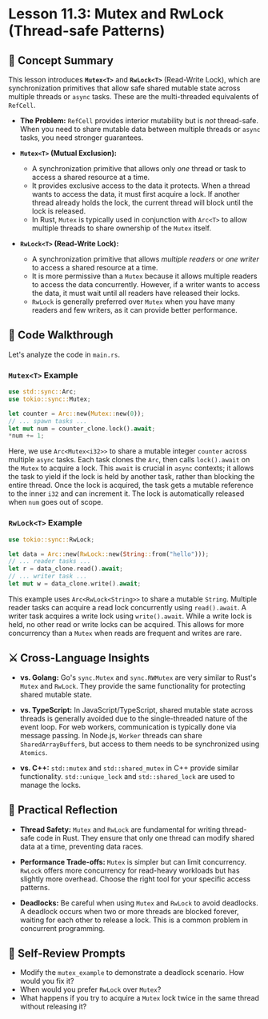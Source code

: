 # Lesson 11.3: Mutex and RwLock (Thread-safe Patterns)

## 🧠 Concept Summary

This lesson introduces **`Mutex<T>`** and **`RwLock<T>`** (Read-Write Lock), which are synchronization primitives that allow safe shared mutable state across multiple threads or `async` tasks. These are the multi-threaded equivalents of `RefCell`.

- **The Problem:** `RefCell` provides interior mutability but is *not* thread-safe. When you need to share mutable data between multiple threads or `async` tasks, you need stronger guarantees.

- **`Mutex<T>` (Mutual Exclusion):**
    - A synchronization primitive that allows only *one* thread or task to access a shared resource at a time.
    - It provides exclusive access to the data it protects. When a thread wants to access the data, it must first acquire a lock. If another thread already holds the lock, the current thread will block until the lock is released.
    - In Rust, `Mutex` is typically used in conjunction with `Arc<T>` to allow multiple threads to share ownership of the `Mutex` itself.

- **`RwLock<T>` (Read-Write Lock):**
    - A synchronization primitive that allows *multiple readers* or *one writer* to access a shared resource at a time.
    - It is more permissive than a `Mutex` because it allows multiple readers to access the data concurrently. However, if a writer wants to access the data, it must wait until all readers have released their locks.
    - `RwLock` is generally preferred over `Mutex` when you have many readers and few writers, as it can provide better performance.

## 🧩 Code Walkthrough

Let's analyze the code in `main.rs`.

### `Mutex<T>` Example

```rust
use std::sync::Arc;
use tokio::sync::Mutex;

let counter = Arc::new(Mutex::new(0));
// ... spawn tasks ...
let mut num = counter_clone.lock().await;
*num += 1;
```

Here, we use `Arc<Mutex<i32>>` to share a mutable integer `counter` across multiple `async` tasks. Each task clones the `Arc`, then calls `lock().await` on the `Mutex` to acquire a lock. This `await` is crucial in `async` contexts; it allows the task to yield if the lock is held by another task, rather than blocking the entire thread. Once the lock is acquired, the task gets a mutable reference to the inner `i32` and can increment it. The lock is automatically released when `num` goes out of scope.

### `RwLock<T>` Example

```rust
use tokio::sync::RwLock;

let data = Arc::new(RwLock::new(String::from("hello")));
// ... reader tasks ...
let r = data_clone.read().await;
// ... writer task ...
let mut w = data_clone.write().await;
```

This example uses `Arc<RwLock<String>>` to share a mutable `String`. Multiple reader tasks can acquire a read lock concurrently using `read().await`. A writer task acquires a write lock using `write().await`. While a write lock is held, no other read or write locks can be acquired. This allows for more concurrency than a `Mutex` when reads are frequent and writes are rare.

## ⚔️ Cross-Language Insights

- **vs. Golang:** Go's `sync.Mutex` and `sync.RWMutex` are very similar to Rust's `Mutex` and `RwLock`. They provide the same functionality for protecting shared mutable state.

- **vs. TypeScript:** In JavaScript/TypeScript, shared mutable state across threads is generally avoided due to the single-threaded nature of the event loop. For web workers, communication is typically done via message passing. In Node.js, `Worker` threads can share `SharedArrayBuffer`s, but access to them needs to be synchronized using `Atomics`.

- **vs. C++:** `std::mutex` and `std::shared_mutex` in C++ provide similar functionality. `std::unique_lock` and `std::shared_lock` are used to manage the locks.

## 🚀 Practical Reflection

- **Thread Safety:** `Mutex` and `RwLock` are fundamental for writing thread-safe code in Rust. They ensure that only one thread can modify shared data at a time, preventing data races.

- **Performance Trade-offs:** `Mutex` is simpler but can limit concurrency. `RwLock` offers more concurrency for read-heavy workloads but has slightly more overhead. Choose the right tool for your specific access patterns.

- **Deadlocks:** Be careful when using `Mutex` and `RwLock` to avoid deadlocks. A deadlock occurs when two or more threads are blocked forever, waiting for each other to release a lock. This is a common problem in concurrent programming.

## 🧩 Self-Review Prompts

- Modify the `mutex_example` to demonstrate a deadlock scenario. How would you fix it?
- When would you prefer `RwLock` over `Mutex`?
- What happens if you try to acquire a `Mutex` lock twice in the same thread without releasing it?
